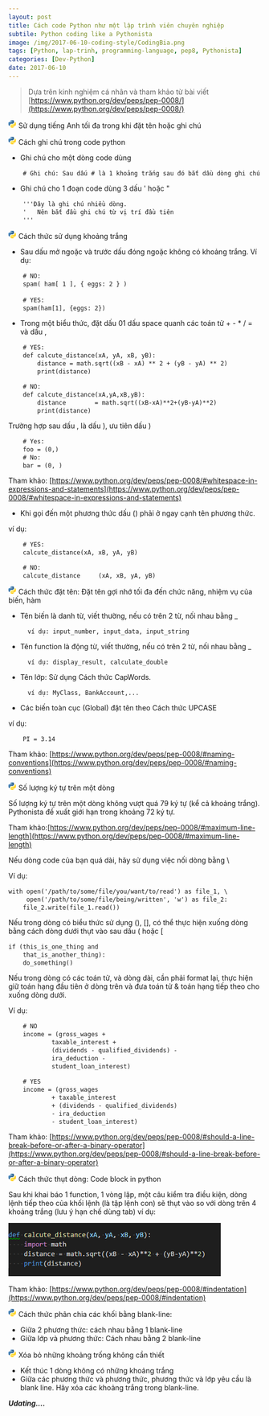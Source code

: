 ```yaml
---
layout: post
title: Cách code Python như một lập trình viên chuyên nghiệp
subtile: Python coding like a Pythonista
image: /img/2017-06-10-coding-style/CodingBia.png
tags: [Python, lap-trinh, programming-language, pep8, Pythonista]
categories: [Dev-Python]
date: 2017-06-10
---
```


>Dựa trên kinh nghiệm cá nhân và tham khảo từ bài viết [https://www.python.org/dev/peps/pep-0008/](https://www.python.org/dev/peps/pep-0008/)

![codeblock](/img/2017-06-10-coding-style/python.ico) Sử dụng tiếng Anh tối đa trong khi đặt tên hoặc ghi chú

![codeblock](/img/2017-06-10-coding-style/python.ico) Cách ghi chú trong code python
- Ghi chú cho một dòng code dùng 

```
    # Ghi chú: Sau dấu # là 1 khoảng trắng sau đó bắt dầu dòng ghi chú
```

- Ghi chú cho 1 đoạn code dùng 3 dấu ' hoặc "

```
    '''Đây là ghi chú nhiều dòng.
    '   Nên bắt đầu ghi chú từ vị trí đầu tiên
    '''
```

![codeblock](/img/2017-06-10-coding-style/python.ico) Cách thức sử dụng khoảng trắng

- Sau dấu mở ngoặc và trước dấu đóng ngoặc không có khoảng trắng.
Ví dụ:

```
    # NO: 
    spam( ham[ 1 ], { eggs: 2 } )

    # YES:
    spam(ham[1], {eggs: 2})
```

- Trong một biểu thức, đặt dấu 01 dấu space quanh các toán tử + - * / = và dấu , 

```
    # YES:
    def calcute_distance(xA, yA, xB, yB):
        distance = math.sqrt((xB - xA) ** 2 + (yB - yA) ** 2)
        print(distance)
```

```
    # NO:
    def calcute_distance(xA,yA,xB,yB):
        distance        = math.sqrt((xB-xA)**2+(yB-yA)**2)
        print(distance)
```

Trường hợp sau dấu , là dấu ), ưu tiên dấu )

```
    # Yes: 
    foo = (0,)
    # No:
    bar = (0, )
```

Tham khảo: [https://www.python.org/dev/peps/pep-0008/#whitespace-in-expressions-and-statements](https://www.python.org/dev/peps/pep-0008/#whitespace-in-expressions-and-statements)

- Khi gọi đến một phương thức dấu () phải ở ngay cạnh tên phương thức.

ví dụ:

```
    # YES:
    calcute_distance(xA, xB, yA, yB)
```

```
    # NO:
    calcute_distance     (xA, xB, yA, yB)
```

![codeblock](/img/2017-06-10-coding-style/python.ico) Cách thức đặt tên: 
Đặt tên gợi nhớ tối đa đến chức năng, nhiệm vụ của biến, hàm

- Tên biến là danh từ, viết thường, nếu có trên 2 từ, nối nhau bằng _
        
        ví dụ: input_number, input_data, input_string

- Tên function là động từ, viết thường, nếu có trên 2 từ, nối nhau bằng _
        
        ví dụ: display_result, calculate_double
- Tên lớp: Sử dụng Cách thức CapWords. 
        
        ví dụ: MyClass, BankAccount,...

- Các biến toàn cục (Global) đặt tên theo Cách thức UPCASE

ví dụ: 

```
    PI = 3.14
```

Tham khảo:  [https://www.python.org/dev/peps/pep-0008/#naming-conventions](https://www.python.org/dev/peps/pep-0008/#naming-conventions)

![codeblock](/img/2017-06-10-coding-style/python.ico) Số lượng ký tự trên một dòng

Số lượng ký tự trên một dòng không vượt quá 79 ký tự (kể cả khoảng trắng). Pythonista đề xuất giới hạn trong khoảng 72 ký tự.


Tham khảo:[https://www.python.org/dev/peps/pep-0008/#maximum-line-length](https://www.python.org/dev/peps/pep-0008/#maximum-line-length)

Nếu dòng code của bạn quá dài, hãy sử dụng việc nối dòng bằng \

Ví dụ: 
```
with open('/path/to/some/file/you/want/to/read') as file_1, \
     open('/path/to/some/file/being/written', 'w') as file_2:
    file_2.write(file_1.read())
```

Nếu trong dòng có biểu thức sử dụng (), [], có thể thực hiện xuống dòng bằng cách dòng dưới thụt vào sau dấu ( hoặc [

```
if (this_is_one_thing and
    that_is_another_thing):
    do_something()
```

Nếu trong dòng có các toán tử, và dòng dài, cần phải format lại, thực hiện giữ toán hạng đầu tiên ở dòng trên và đưa toán tử & toán hạng tiếp theo cho xuống dòng dưới.

Ví dụ: 
```
    # NO
    income = (gross_wages +
            taxable_interest +
            (dividends - qualified_dividends) -
            ira_deduction -
            student_loan_interest)
```

```
    # YES
    income = (gross_wages
            + taxable_interest
            + (dividends - qualified_dividends)
            - ira_deduction
            - student_loan_interest)
```
Tham khảo: [https://www.python.org/dev/peps/pep-0008/#should-a-line-break-before-or-after-a-binary-operator](https://www.python.org/dev/peps/pep-0008/#should-a-line-break-before-or-after-a-binary-operator)

![codeblock](/img/2017-06-10-coding-style/python.ico) Cách thức thụt dòng: Code block in python

Sau khi khai báo 1 function, 1 vòng lặp, một câu kiểm tra điều kiện, dòng lệnh tiếp theo của khối lệnh (là tập lệnh con) sẽ thụt vào so với dòng trên 4 khoảng trắng (lưu ý hạn chế dùng tab)
ví dụ:

![codeblock](/img/2017-06-10-coding-style/coding_block.png)

Tham khảo: 
[https://www.python.org/dev/peps/pep-0008/#indentation](https://www.python.org/dev/peps/pep-0008/#indentation)

![codeblock](/img/2017-06-10-coding-style/python.ico) Cách thức phân chia các khối bằng blank-line:

- Giữa 2 phương thức: cách nhau bằng 1 blank-line
- Giữa lớp và phương thức: Cách nhau bằng 2 blank-line



![codeblock](/img/2017-06-10-coding-style/python.ico) Xóa bỏ những khoảng trống không cần thiết
- Kết thúc 1 dòng không có những khoảng trắng
- Giữa các phương thức và phương thức, phương thức và lớp yêu cầu là blank line. Hãy xóa các khoảng trắng trong blank-line.


**_Udating...._**
